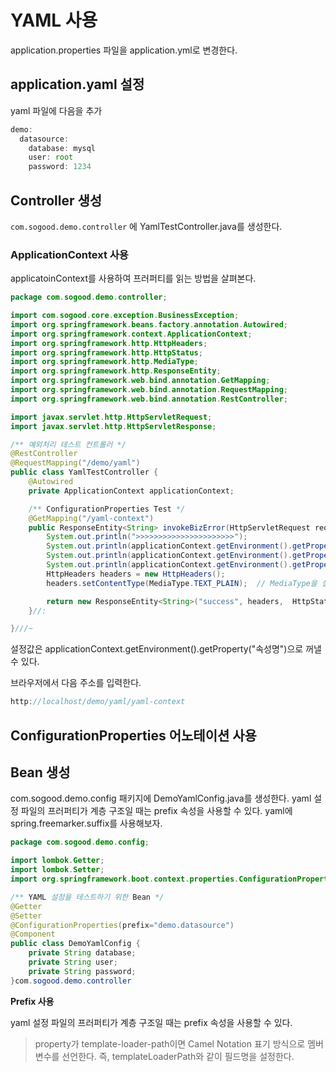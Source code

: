 # YAML 사용 

application.properties 파일을 application.yml로 변경한다. 

## application.yaml 설정

yaml 파일에 다음을 추가

```jsx
demo:
  datasource:
    database: mysql
    user: root
    password: 1234
```

## Controller 생성

`com.sogood.demo.controller` 에 YamlTestController.java를 생성한다.

### ApplicationContext 사용

applicatoinContext를 사용하여 프러퍼티를 읽는 방법을 살펴본다. 

```java
package com.sogood.demo.controller;

import com.sogood.core.exception.BusinessException;
import org.springframework.beans.factory.annotation.Autowired;
import org.springframework.context.ApplicationContext;
import org.springframework.http.HttpHeaders;
import org.springframework.http.HttpStatus;
import org.springframework.http.MediaType;
import org.springframework.http.ResponseEntity;
import org.springframework.web.bind.annotation.GetMapping;
import org.springframework.web.bind.annotation.RequestMapping;
import org.springframework.web.bind.annotation.RestController;

import javax.servlet.http.HttpServletRequest;
import javax.servlet.http.HttpServletResponse;

/** 예외처리 테스트 컨트롤러 */
@RestController
@RequestMapping("/demo/yaml")
public class YamlTestController {
    @Autowired
    private ApplicationContext applicationContext;

    /** ConfigurationProperties Test */
    @GetMapping("/yaml-context")
    public ResponseEntity<String> invokeBizError(HttpServletRequest request, HttpServletResponse response) {
        System.out.println(">>>>>>>>>>>>>>>>>>>>>>");
        System.out.println(applicationContext.getEnvironment().getProperty("demo.datasource.database"));
        System.out.println(applicationContext.getEnvironment().getProperty("demo.datasource.user"));
        System.out.println(applicationContext.getEnvironment().getProperty("demo.datasource.password"));
        HttpHeaders headers = new HttpHeaders();
        headers.setContentType(MediaType.TEXT_PLAIN);  // MediaType을 설정해야 한다.

        return new ResponseEntity<String>("success", headers,  HttpStatus.OK);
    }//:

}///~
```

설정값은 applicationContext.getEnvironment().getProperty("속성명")으로 꺼낼 수 있다. 

브라우저에서 다음 주소를 입력한다. 

```java
http://localhost/demo/yaml/yaml-context
```

## ConfigurationProperties 어노테이션 사용

## Bean 생성

com.sogood.demo.config 패키지에 DemoYamlConfig.java를 생성한다.  yaml 설정 파일의 프러퍼티가 계층 구조일 때는 prefix 속성을 사용할 수 있다. yaml에 spring.freemarker.suffix를 사용해보자.

```java
package com.sogood.demo.config;

import lombok.Getter;
import lombok.Setter;
import org.springframework.boot.context.properties.ConfigurationProperties;

/** YAML 설정을 테스트하기 위한 Bean */
@Getter
@Setter
@ConfigurationProperties(prefix="demo.datasource")
@Component
public class DemoYamlConfig {
    private String database;
    private String user;
    private String password;
}com.sogood.demo.controller

```

**Prefix 사용** 

yaml 설정 파일의 프러퍼티가 계층 구조일 때는 prefix 속성을 사용할 수 있다.

> property가 template-loader-path이면 Camel Notation 표기 방식으로 멤버 변수를 선언한다. 즉, templateLoaderPath와 같이 필드명을 설정한다.
>